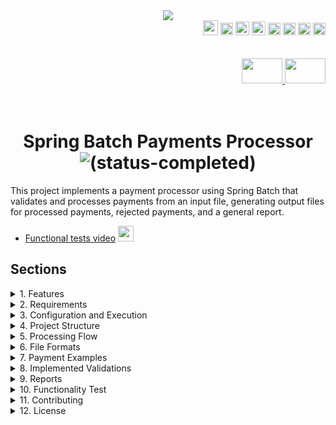 <div align = "center">
  <img src="./src/main/resources/static/img/spring_batch_payments.png" >
</div>


  <div align="right">
    <img width="24" height="24" src="./src/main/resources/static/icons/backend/java/png/java.png" />
    <img width="20" height="20" src="./src/main/resources/static/icons/devops/png/maven.png" />
    <img width="22" height="22" src="./src/main/resources/static/icons/devops/png/postman.png" />
    <img width="22" height="22" src="./src/main/resources/static/icons/devops/png/git.png" />
    <img width="20" height="20" src="./src/main/resources/static/icons/backend/java/png/junit.png" />
    <img width="20" height="20" src="./src/main/resources/static/icons/devops/png/swagger.png" /> 
    <img width="20" height="20" src="./src/main/resources/static/icons/backend/java/png/spring-boot.png" /> 
    <img width="20" height="20" src="./src/main/resources/static/icons/backend/java/png/spring-batch.png" />    
  </div>


<br>

<br>


<div align="right"> 
  <a href="https://github.com/andresWeitzel/Spring_Batch_Processing_Payments/blob/master/src/main/resources/static/translation/README.es.md">
    <img width="65" height="40" src="./src/main/resources/static/icons/translation/arg-flag.jpg" />
  </a> 
  <a href="https://github.com/andresWeitzel/Spring_Batch_Processing_Payments/blob/master/README.md">
    <img width="65" height="40" src="./src/main/resources/static/icons/translation/eeuu-flag.jpg" />
  </a> 
</div>

<br>

<br>

<div align="center">  

# Spring Batch Payments Processor ![(status-completed)](./src/main/resources/static/icons/badges/status-completed.svg)

</div>

This project implements a payment processor using Spring Batch that validates and processes payments from an input file, generating output files for processed payments, rejected payments, and a general report.

* [Functional tests video](https://www.youtube.com/watch?v=zPqArsLfH7o) <a href="https://www.youtube.com/watch?v=zPqArsLfH7o" target="_blank"> <img src="./src/main/resources/static/icons/social-networks/yt.png" width="25" /></a>


## Sections


<details>
<summary>1. Features</summary>

- Batch payment processing
- Amount, currency, and customer data validation
- Commission calculation
- Report generation
- Error handling and rejected payments
- Support for multiple currencies (USD, EUR, GBP, JPY)
</details>

<details>
<summary>2. Requirements</summary>

- Java 17 or higher
- Maven 3.6 or higher
- Spring Boot 2.7.0
- Spring Batch 4.3.6
</details>

<details>
<summary>3. Configuration and Execution</summary>

1. Clone the repository:
```bash
git clone [repository-url]
cd spring_batch_processing_payments
```

2. The project uses different profiles for development and production. To run in development mode:

```bash
mvn spring-boot:run -Dspring-boot.run.profiles=dev
```

</details>

<details>
<summary>4. Project Structure</summary>

```
src/main/java/com/example/batch/
├── config/         # Spring Batch configuration
├── model/          # Data models
├── processor/      # Payment processors
└── enums/          # Enumerations
```
</details>

<details>
<summary>5. Processing Flow</summary>

1. **Payment Reading**: Reads payments from `input/payments.txt`
2. **Validation and Processing**: 
   - Validates amounts (minimum: 10.00, maximum: 10000.00)
   - Validates supported currencies
   - Validates email format
   - Calculates commissions
3. **Result Writing**:
   - Valid payments → `output/processed_payments.txt`
   - Rejected payments → `output/rejected_payments.txt`
   - General report → `output/payment_report.txt`
</details>

<details>
<summary>6. File Formats</summary>

### Input File (payments.txt)
```
id,amount,currency,status,paymentDate,paymentType,customerName,customerEmail
1,100.00,USD,PENDING,2024-03-20T10:00:00,CREDIT_CARD,John Doe,john@example.com
2,500.00,EUR,PENDING,2024-03-20T10:05:00,DEBIT_CARD,Jane Smith,jane@example.com
3,1000.00,GBP,PENDING,2024-03-20T10:10:00,CREDIT_CARD,Bob Johnson,bob@example.com
4,5000.00,JPY,PENDING,2024-03-20T10:15:00,DEBIT_CARD,Alice Brown,alice@example.com
```

### Processed Payments File (processed_payments.txt)
```
id,amount,currency,status,paymentDate,paymentType,customerName,customerEmail,amountInUSD,commission,validationStatus
1,100.00,USD,PROCESSED,2024-03-20T10:00:00,CREDIT_CARD,John Doe,john@example.com,100.00,2.00,VALID
2,500.00,EUR,PROCESSED,2024-03-20T10:05:00,DEBIT_CARD,Jane Smith,jane@example.com,545.00,10.90,VALID
3,1000.00,GBP,PROCESSED,2024-03-20T10:10:00,CREDIT_CARD,Bob Johnson,bob@example.com,1270.00,25.40,VALID
4,5000.00,JPY,PROCESSED,2024-03-20T10:15:00,DEBIT_CARD,Alice Brown,alice@example.com,33.50,0.67,VALID
```

### Rejected Payments File (rejected_payments.txt)
```
id,amount,currency,status,paymentDate,paymentType,customerName,customerEmail,errorMessage
5,5.00,USD,INVALID,2024-03-20T10:20:00,CREDIT_CARD,Charlie Wilson,charlie@example.com,Amount is below minimum allowed: 10.0
6,15000.00,EUR,INVALID,2024-03-20T10:25:00,DEBIT_CARD,Diana Miller,diana@example.com,Amount exceeds maximum allowed: 10000.0
7,200.00,MXN,INVALID,2024-03-20T10:30:00,CREDIT_CARD,Edward Davis,edward@example.com,Unsupported currency: MXN
8,300.00,GBP,INVALID,2024-03-20T10:35:00,INVALID_TYPE,Frank Lee,frank@example.com,Invalid payment type: INVALID_TYPE
9,400.00,USD,INVALID,2024-03-20T10:40:00,CREDIT_CARD,Grace Kim,invalid-email,Invalid email format
10,500.00,EUR,INVALID,2024-03-20T10:45:00,DEBIT_CARD,Henry Park,,Email cannot be empty
11,600.00,GBP,INVALID,2024-03-20T10:50:00,CREDIT_CARD,Ivy Chen,ivy@example.com,Invalid or empty payment date
```

### General Report File (payment_report.txt)
```
=== Payment Processing Report ===
Processing Date: 2024-03-20T11:00:00
Total Processed Payments: 4
Total Rejected Payments: 7
Total Payments: 11

=== Currency Statistics ===
USD: 2 payments (1 processed, 1 rejected)
EUR: 3 payments (1 processed, 2 rejected)
GBP: 3 payments (1 processed, 2 rejected)
JPY: 1 payment (1 processed, 0 rejected)
MXN: 1 payment (0 processed, 1 rejected)

=== Payment Type Statistics ===
CREDIT_CARD: 6 payments
DEBIT_CARD: 4 payments
INVALID_TYPE: 1 payment

=== Rejection Reasons ===
Amount too low: 1
Amount too high: 1
Unsupported currency: 1
Invalid payment type: 1
Invalid email: 2
Invalid date: 1

=== Total Amounts ===
Total Processed (USD): 1948.40
Total Commissions (USD): 38.97
```
</details>

<details>
<summary>7. Payment Examples</summary>

### Valid Payments
1. USD payment within allowed range:
```
id,amount,currency,status,paymentDate,paymentType,customerName,customerEmail
1,100.00,USD,PENDING,2024-03-20T10:00:00,CREDIT_CARD,John Doe,john@example.com
2,500.00,USD,PENDING,2024-03-20T10:05:00,DEBIT_CARD,Jane Smith,jane@example.com
3,1000.00,USD,PENDING,2024-03-20T10:10:00,CREDIT_CARD,Bob Johnson,bob@example.com
```

2. EUR payment with valid email:
```
id,amount,currency,status,paymentDate,paymentType,customerName,customerEmail
4,500.00,EUR,PENDING,2024-03-20T11:00:00,DEBIT_CARD,Jane Smith,jane.smith@example.com
5,750.00,EUR,PENDING,2024-03-20T11:05:00,CREDIT_CARD,Alice Brown,alice.brown@example.com
6,2500.00,EUR,PENDING,2024-03-20T11:10:00,DEBIT_CARD,Charlie Wilson,charlie.wilson@example.com
```

3. GBP payment with varied amounts:
```
id,amount,currency,status,paymentDate,paymentType,customerName,customerEmail
7,50.00,GBP,PENDING,2024-03-20T12:00:00,CREDIT_CARD,David Miller,david.miller@example.com
8,200.00,GBP,PENDING,2024-03-20T12:05:00,DEBIT_CARD,Eva Garcia,eva.garcia@example.com
9,5000.00,GBP,PENDING,2024-03-20T12:10:00,CREDIT_CARD,Frank Lee,frank.lee@example.com
```

4. JPY payment with different payment types:
```
id,amount,currency,status,paymentDate,paymentType,customerName,customerEmail
10,10000.00,JPY,PENDING,2024-03-20T13:00:00,CREDIT_CARD,Grace Kim,grace.kim@example.com
11,50000.00,JPY,PENDING,2024-03-20T13:05:00,DEBIT_CARD,Henry Park,henry.park@example.com
12,100000.00,JPY,PENDING,2024-03-20T13:10:00,CREDIT_CARD,Ivy Chen,ivy.chen@example.com
```

### Rejected Payments
1. Very low amounts:
```
id,amount,currency,status,paymentDate,paymentType,customerName,customerEmail
13,5.00,USD,PENDING,2024-03-20T14:00:00,CREDIT_CARD,Jack Wilson,jack@example.com
14,1.00,EUR,PENDING,2024-03-20T14:05:00,DEBIT_CARD,Kate Brown,kate@example.com
15,0.50,GBP,PENDING,2024-03-20T14:10:00,CREDIT_CARD,Liam Davis,liam@example.com
```

2. Unsupported currencies:
```
id,amount,currency,status,paymentDate,paymentType,customerName,customerEmail
16,1000.00,MXN,PENDING,2024-03-20T15:00:00,DEBIT_CARD,Maria Garcia,maria@example.com
17,500.00,CAD,PENDING,2024-03-20T15:05:00,CREDIT_CARD,Noah Smith,noah@example.com
18,2000.00,AUD,PENDING,2024-03-20T15:10:00,DEBIT_CARD,Olivia Lee,olivia@example.com
```

3. Invalid emails:
```
id,amount,currency,status,paymentDate,paymentType,customerName,customerEmail
19,200.00,USD,PENDING,2024-03-20T16:00:00,CREDIT_CARD,Peter Davis,invalid-email
20,300.00,EUR,PENDING,2024-03-20T16:05:00,DEBIT_CARD,Quinn Wilson,not-an-email
21,400.00,GBP,PENDING,2024-03-20T16:10:00,CREDIT_CARD,Rachel Brown,missing@domain
```

4. Very high amounts:
```
id,amount,currency,status,paymentDate,paymentType,customerName,customerEmail
22,15000.00,USD,PENDING,2024-03-20T17:00:00,DEBIT_CARD,Sam Miller,sam@example.com
23,20000.00,EUR,PENDING,2024-03-20T17:05:00,CREDIT_CARD,Tina Garcia,tina@example.com
24,25000.00,GBP,PENDING,2024-03-20T17:10:00,DEBIT_CARD,Victor Lee,victor@example.com
```

5. Invalid or empty dates:
```
id,amount,currency,status,paymentDate,paymentType,customerName,customerEmail
25,100.00,USD,PENDING,,CREDIT_CARD,Will Smith,will@example.com
26,200.00,EUR,PENDING,invalid-date,DEBIT_CARD,Xena Brown,xena@example.com
27,300.00,GBP,PENDING,2024-13-45T25:61:99,CREDIT_CARD,Yara Davis,yara@example.com
```

6. Invalid payment types:
```
id,amount,currency,status,paymentDate,paymentType,customerName,customerEmail
28,100.00,USD,PENDING,2024-03-20T18:00:00,INVALID_TYPE,Zack Wilson,zack@example.com
29,200.00,EUR,PENDING,2024-03-20T18:05:00,UNKNOWN,Anna Brown,anna@example.com
30,300.00,GBP,PENDING,2024-03-20T18:10:00,,Bob Davis,bob@example.com
```
</details>

<details>
<summary>8. Implemented Validations</summary>

1. **Amount**:
   - Minimum: 10.00
   - Maximum: 10000.00

2. **Supported Currencies**:
   - USD (US Dollar)
   - EUR (Euro)
   - GBP (British Pound)
   - JPY (Japanese Yen)

3. **Email**:
   - Valid format
   - Cannot be empty

4. **Payment Date**:
   - Cannot be empty
   - ISO 8601 format
</details>

<details>
<summary>9. Reports</summary>

The system generates three types of output files:

1. **processed_payments.txt**: Contains all valid processed payments
2. **rejected_payments.txt**: Contains payments that failed validation
3. **payment_report.txt**: General report with processing statistics
</details>

<details>
<summary>10. Functionality Test</summary>

#### [Watch video](https://www.youtube.com/watch?v=zPqArsLfH7o)

  <a href="https://www.youtube.com/watch?v=zPqArsLfH7o">
    <img src="./src/main/resources/static/img/Spring_Batch_Processing_Payments_yt.png" />
  </a> 


</details>



<details>
<summary>11. Contributing</summary>

1. Fork the project
2. Create your feature branch (`git checkout -b feature/AmazingFeature`)
3. Commit your changes (`git commit -m 'Add some AmazingFeature'`)
4. Push to the branch (`git push origin feature/AmazingFeature`)
5. Open a Pull Request
</details>

<details>
<summary>12. License</summary>

This project is under the MIT License - see the [LICENSE](LICENSE) file for details. 
